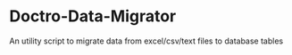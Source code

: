 # Doctro-Data-Migrator
An utility script to migrate data from excel/csv/text files to database tables

